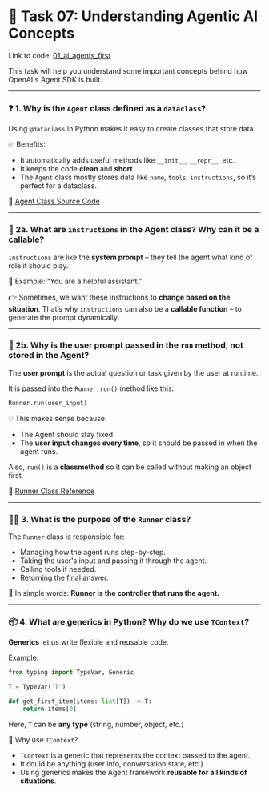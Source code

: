 # 🧠 Task 07: Understanding Agentic AI Concepts

Link to code: [01\_ai\_agents\_first](https://github.com/panaversity/learn-agentic-ai/tree/main/01_ai_agents_first)

This task will help you understand some important concepts behind how OpenAI's Agent SDK is built.

---

### ❓ 1. Why is the `Agent` class defined as a `dataclass`?

Using `@dataclass` in Python makes it easy to create classes that store data.

✅ Benefits:

* It automatically adds useful methods like `__init__`, `__repr__`, etc.
* It keeps the code **clean** and **short**.
* The `Agent` class mostly stores data like `name`, `tools`, `instructions`, so it’s perfect for a dataclass.

🔗 [Agent Class Source Code](https://openai.github.io/openai-agents-python/ref/agent/)

---

### 🧾 2a. What are `instructions` in the Agent class? Why can it be a **callable**?

`instructions` are like the **system prompt** – they tell the agent what kind of role it should play.

🧠 Example: “You are a helpful assistant.”

👉 Sometimes, we want these instructions to **change based on the situation**. That’s why `instructions` can also be a **callable function** – to generate the prompt dynamically.

---

### 👤 2b. Why is the **user prompt** passed in the `run` method, not stored in the Agent?

The **user prompt** is the actual question or task given by the user at runtime.

It is passed into the `Runner.run()` method like this:

```python
Runner.run(user_input)
```

💡 This makes sense because:

* The Agent should stay fixed.
* The **user input changes every time**, so it should be passed in when the agent runs.

Also, `run()` is a **classmethod** so it can be called without making an object first.

🔗 [Runner Class Reference](https://openai.github.io/openai-agents-python/ref/run/)

---

### 🏃‍♂️ 3. What is the purpose of the `Runner` class?

The `Runner` class is responsible for:

* Managing how the agent runs step-by-step.
* Taking the user's input and passing it through the agent.
* Calling tools if needed.
* Returning the final answer.

🎯 In simple words: **Runner is the controller that runs the agent.**

---

### 📦 4. What are generics in Python? Why do we use `TContext`?

**Generics** let us write flexible and reusable code.

Example:

```python
from typing import TypeVar, Generic

T = TypeVar('T')

def get_first_item(items: list[T]) -> T:
    return items[0]
```

Here, `T` can be **any type** (string, number, object, etc.)

🧠 Why use `TContext`?

* `TContext` is a generic that represents the context passed to the agent.
* It could be anything (user info, conversation state, etc.)
* Using generics makes the Agent framework **reusable for all kinds of situations**.
